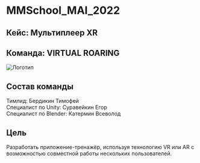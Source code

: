 # MMSchool_MAI_2022

## Кейс: Мультиплеер XR
## Команда: VIRTUAL ROARING
![Логотип](MMSchool_MAI_2022/img/photo_2022-05-21_13-37-55.jpg)

## Состав команды
Тимлид: Бердикин Тимофей  
Специалист по Unity: Суравейкин Егор  
Специалист по Blender: Катермин Всеволод

## Цель
Разработать приложение-тренажёр, используя технологию VR или AR с возможностью совместной работы нескольких пользователей.
